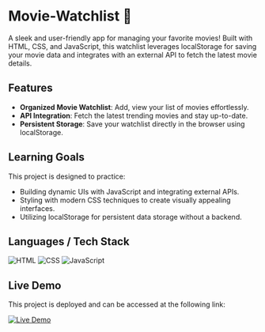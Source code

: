 # Movie-Watchlist 🎥

A sleek and user-friendly app for managing your favorite movies! Built with HTML, CSS, and JavaScript, this watchlist leverages localStorage for saving your movie data and integrates with an external API to fetch the latest movie details.

## Features

- **Organized Movie Watchlist**: Add, view your list of movies effortlessly.
- **API Integration**: Fetch the latest trending movies and stay up-to-date.
- **Persistent Storage**: Save your watchlist directly in the browser using localStorage.

## Learning Goals

This project is designed to practice:

- Building dynamic UIs with JavaScript and integrating external APIs.
- Styling with modern CSS techniques to create visually appealing interfaces.
- Utilizing localStorage for persistent data storage without a backend.

## Languages / Tech Stack

![HTML](https://img.shields.io/badge/HTML-5-orange?logo=html5)
![CSS](https://img.shields.io/badge/CSS-3-blue?logo=css3)
![JavaScript](https://img.shields.io/badge/JavaScript-ES6-yellow?logo=javascript)

## Live Demo

This project is deployed and can be accessed at the following link:

[![Live Demo](https://img.shields.io/badge/Live%20Demo-Click%20Here-green?style=for-the-badge)](https://movie-finderlist.netlify.app)

